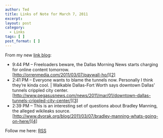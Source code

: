```yaml
---
author: Ted
title: Links of Note for March 7, 2011
excerpt:
layout: post
category:
  - Links
tags: [ ]
post_format: [ ]
---
```

From my new [link blog][1]:

*   9:44 PM – Freeloaders beware, the Dallas Morning News starts charging for online content tomorrow. [http://orrenmedia.com/2011/03/07/paywall-ho/][2]
*   2:41 PM – Everyone wants to blame the tunnels now. Personally I think they’re kinda cool. | Walkable Dallas-Fort Worth says downtown Dallas’ tunnels crippled city center. [http://www.pegasusnews.com/news/2011/mar/01/downtown-dallas-tunnels-crippled-city-center/][3]
*   2:39 PM – This is an interesting set of questions about Bradley Manning, the alleged wikileaks source. [http://www.dvorak.org/blog/2011/03/07/bradley-manning-whats-going-on-here/][4]

Follow me here: [RSS][5]

 [1]: http://static.tedchoward.com/radio2/ted/linkblog.html
 [2]: http://adjix.com/7qdb
 [3]: http://adjix.com/b4ud
 [4]: http://adjix.com/92um
 [5]: http://static.tedchoward.com/radio2/ted/linkblog.xml
